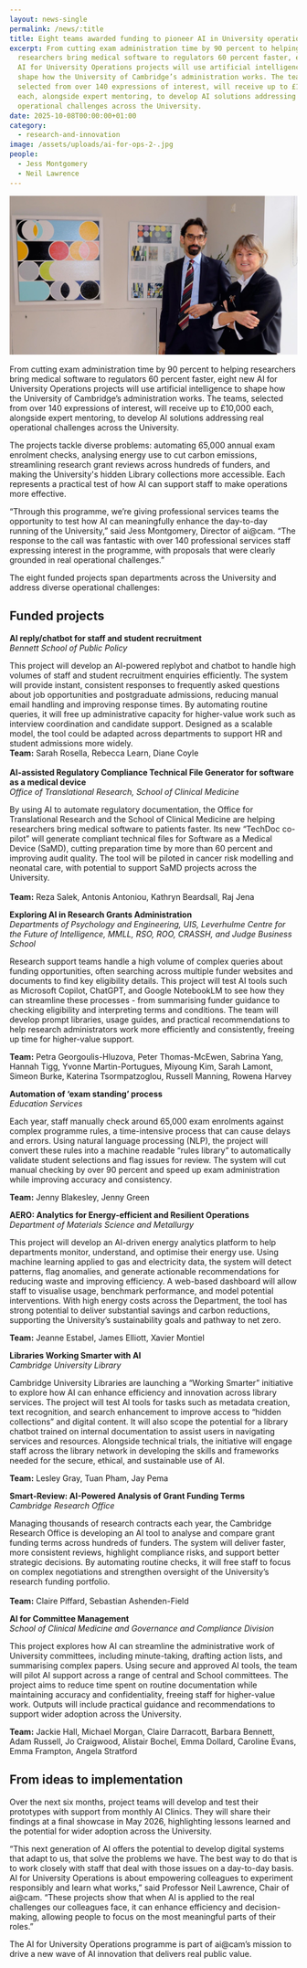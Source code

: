 ```yaml
---
layout: news-single
permalink: /news/:title
title: Eight teams awarded funding to pioneer AI in University operations
excerpt: From cutting exam administration time by 90 percent to helping
  researchers bring medical software to regulators 60 percent faster, eight new
  AI for University Operations projects will use artificial intelligence to
  shape how the University of Cambridge’s administration works. The teams,
  selected from over 140 expressions of interest, will receive up to £10,000
  each, alongside expert mentoring, to develop AI solutions addressing real
  operational challenges across the University.
date: 2025-10-08T00:00:00+01:00
category:
  - research-and-innovation
image: /assets/uploads/ai-for-ops-2-.jpg
people:
  - Jess Montgomery
  - Neil Lawrence
---
```

![](/assets/uploads/ai-for-ops-3-.jpeg)

From cutting exam administration time by 90 percent to helping researchers bring medical software to regulators 60 percent faster, eight new AI for University Operations projects will use artificial intelligence to shape how the University of Cambridge’s administration works. The teams, selected from over 140 expressions of interest, will receive up to £10,000 each, alongside expert mentoring, to develop AI solutions addressing real operational challenges across the University.

The projects tackle diverse problems: automating 65,000 annual exam enrolment checks, analysing energy use to cut carbon emissions, streamlining research grant reviews across hundreds of funders, and making the University's hidden Library collections more accessible. Each represents a practical test of how AI can support staff to make operations more effective.

“Through this programme, we’re giving professional services teams the opportunity to test how AI can meaningfully enhance the day-to-day running of the University,” said Jess Montgomery, Director of ai@cam. “The response to the call was fantastic with over 140 professional services staff expressing interest in the programme, with proposals that were clearly grounded in real operational challenges.”

The eight funded projects span departments across the University and address diverse operational challenges:

## Funded projects

**AI reply/chatbot for staff and student recruitment**\
*Bennett School of Public Policy*

This project will develop an AI-powered replybot and chatbot to handle high volumes of staff and student recruitment enquiries efficiently. The system will provide instant, consistent responses to frequently asked questions about job opportunities and postgraduate admissions, reducing manual email handling and improving response times. By automating routine queries, it will free up administrative capacity for higher-value work such as interview coordination and candidate support. Designed as a scalable model, the tool could be adapted across departments to support HR and student admissions more widely.\
**Team:** Sarah Rosella, Rebecca Learn, Diane Coyle\
\
**AI-assisted Regulatory Compliance Technical File Generator for software as a medical device**\
*Office of Translational Research, School of Clinical Medicine*

By using AI to automate regulatory documentation, the Office for Translational Research and the School of Clinical Medicine are helping researchers bring medical software to patients faster. Its new “TechDoc co-pilot” will generate compliant technical files for Software as a Medical Device (SaMD), cutting preparation time by more than 60 percent and improving audit quality. The tool will be piloted in cancer risk modelling and neonatal care, with potential to support SaMD projects across the University.\
\
**Team:** Reza Salek, Antonis Antoniou, Kathryn Beardsall, Raj Jena

**Exploring AI in Research Grants Administration**\
*Departments of Psychology and Engineering, UIS, Leverhulme Centre for the Future of Intelligence, MMLL, RSO, ROO, CRASSH, and Judge Business School*

Research support teams handle a high volume of complex queries about funding opportunities, often searching across multiple funder websites and documents to find key eligibility details. This project will test AI tools such as Microsoft Copilot, ChatGPT, and Google NotebookLM to see how they can streamline these processes - from summarising funder guidance to checking eligibility and interpreting terms and conditions. The team will develop prompt libraries, usage guides, and practical recommendations to help research administrators work more efficiently and consistently, freeing up time for higher-value support.

**Team:** Petra Georgoulis-Hluzova, Peter Thomas-McEwen, Sabrina Yang, Hannah Tigg, Yvonne Martin-Portugues, Miyoung Kim, Sarah Lamont, Simeon Burke, Katerina Tsormpatzoglou, Russell Manning, Rowena Harvey

**Automation of ‘exam standing’ process**\
*Education Services*

Each year, staff manually check around 65,000 exam enrolments against complex programme rules, a time-intensive process that can cause delays and errors. Using natural language processing (NLP), the project will convert these rules into a machine readable “rules library” to automatically validate student selections and flag issues for review. The system will cut manual checking by over 90 percent and speed up exam administration while improving accuracy and consistency.

**Team:** Jenny Blakesley, Jenny Green

**AERO: Analytics for Energy-efficient and Resilient Operations**\
*Department of Materials Science and Metallurgy*

This project will develop an AI-driven energy analytics platform to help departments monitor, understand, and optimise their energy use. Using machine learning applied to gas and electricity data, the system will detect patterns, flag anomalies, and generate actionable recommendations for reducing waste and improving efficiency. A web-based dashboard will allow staff to visualise usage, benchmark performance, and model potential interventions. With high energy costs across the Department, the tool has strong potential to deliver substantial savings and carbon reductions, supporting the University’s sustainability goals and pathway to net zero.

**Team:** Jeanne Estabel, James Elliott, Xavier Montiel

**Libraries Working Smarter with AI**\
*Cambridge University Library*

Cambridge University Libraries are launching a “Working Smarter” initiative to explore how AI can enhance efficiency and innovation across library services. The project will test AI tools for tasks such as metadata creation, text recognition, and search enhancement to improve access to “hidden collections” and digital content. It will also scope the potential for a library chatbot trained on internal documentation to assist users in navigating services and resources. Alongside technical trials, the initiative will engage staff across the library network in developing the skills and frameworks needed for the secure, ethical, and sustainable use of AI.

**Team:** Lesley Gray, Tuan Pham, Jay Pema

**Smart-Review: AI-Powered Analysis of Grant Funding Terms**\
*Cambridge Research Office*

Managing thousands of research contracts each year, the Cambridge Research Office is developing an AI tool to analyse and compare grant funding terms across hundreds of funders. The system will deliver faster, more consistent reviews, highlight compliance risks, and support better strategic decisions. By automating routine checks, it will free staff to focus on complex negotiations and strengthen oversight of the University’s research funding portfolio.\
\
**Team:** Claire Piffard, Sebastian Ashenden-Field

**AI for Committee Management**\
*School of Clinical Medicine and Governance and Compliance Division*

This project explores how AI can streamline the administrative work of University committees, including minute-taking, drafting action lists, and summarising complex papers. Using secure and approved AI tools, the team will pilot AI support across a range of central and School committees. The project aims to reduce time spent on routine documentation while maintaining accuracy and confidentiality, freeing staff for higher-value work. Outputs will include practical guidance and recommendations to support wider adoption across the University.

**Team:** Jackie Hall, Michael Morgan, Claire Darracott, Barbara Bennett, Adam Russell, Jo Craigwood, Alistair Bochel, Emma Dollard, Caroline Evans, Emma Frampton, Angela Stratford

## From ideas to implementation

Over the next six months, project teams will develop and test their prototypes with support from monthly AI Clinics. They will share their findings at a final showcase in May 2026, highlighting lessons learned and the potential for wider adoption across the University. 

“This next generation of AI offers the potential to develop digital systems that adapt to us, that solve the problems we have. The best way to do that is to work closely with staff that deal with those issues on a day-to-day basis. AI for University Operations is about empowering colleagues to experiment responsibly and learn what works,” said Professor Neil Lawrence, Chair of ai@cam. “These projects show that when AI is applied to the real challenges our colleagues face, it can enhance efficiency and decision-making, allowing people to focus on the most meaningful parts of their roles.”

The AI for University Operations programme is part of ai@cam’s mission to drive a new wave of AI innovation that delivers real public value.